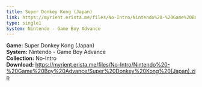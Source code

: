 ```yaml
---
title: Super Donkey Kong (Japan)
link: https://myrient.erista.me/files/No-Intro/Nintendo%20-%20Game%20Boy%20Advance/Super%20Donkey%20Kong%20(Japan).zip
type: single1
System: Nintendo - Game Boy Advance
---
```

<b>Game:</b> Super Donkey Kong (Japan)<br>
<b>System:</b> Nintendo - Game Boy Advance<br>
<b>Collection:</b> No-Intro<br>
<b>Download:</b> https://myrient.erista.me/files/No-Intro/Nintendo%20-%20Game%20Boy%20Advance/Super%20Donkey%20Kong%20(Japan).zip